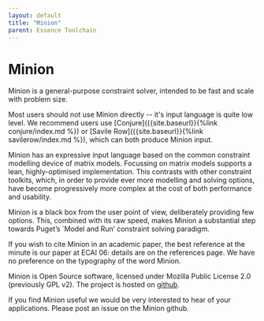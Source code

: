 ```yaml
---
layout: default
title: "Minion"
parent: Essence Toolchain
---
```

# Minion

Minion is a general-purpose constraint solver, intended to be fast and scale with problem size.

Most users should not use Minion directly -- it's input language is quite low level. We recommend users use [Conjure]({{site.baseurl}}{%link conjure/index.md %}) or [Savile Row]({{site.baseurl}}{%link savilerow/index.md %}), which can both produce Minion input.

Minion has an expressive input language based on the common constraint modelling device of matrix models. Focussing on matrix models supports a lean, highly-optimised implementation. This contrasts with other constraint toolkits, which, in order to provide ever more modelling and solving options, have become progressively more complex at the cost of both performance and usability.

Minion is a black box from the user point of view, deliberately providing few options. This, combined with its raw speed, makes Minion a substantial step towards Puget’s `Model and Run’ constraint solving paradigm.

If you wish to cite Minion in an academic paper, the best reference at the minute is our paper at ECAI 06: details are on the references page. We have no preference on the typography of the word Minion.

Minion is Open Source software, licensed under Mozilla Public License 2.0 (previously GPL v2). The project is hosted on [github](https://www.github.com/minion/minion).

If you find Minion useful we would be very interested to hear of your applications. Please post an issue on the Minion github.



